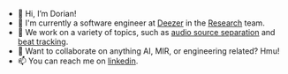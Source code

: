 - 👋 Hi, I’m Dorian!
- 🌱 I'm currently a software engineer at [Deezer](https://www.deezer.com/en/) in the [Research](https://research.deezer.com/) team.
- 👀 We work on a variety of topics, such as [audio source separation](https://github.com/deezer/spleeter) and [beat tracking](https://github.com/deezer/zeroNoteSamba).
- 💞️ Want to collaborate on anything AI, MIR, or engineering related? Hmu!
- 📫 You can reach me on [linkedin](https://www.linkedin.com/in/dorian-desblancs/).

<!---
d-dawg78/d-dawg78 is a ✨ special ✨ repository because its `README.md` (this file) appears on your GitHub profile.
You can click the Preview link to take a look at your changes.
--->
